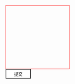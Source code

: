 <!doctype html>
<html lang="en">
<head>
	<meta charset="UTF-8">
	<title>Ajax与php</title>
</head>
<style>
	*{
		margin: 0;
		padding: 0;
	}
	body{
		font: 20px "微软雅黑";
	}
	div{
		width: 200px;
		height: 200px;
		border: 1px solid red;
	}
	input{
		width: 80px;
		height: 30px;
		background: #fff;
		color: #000;
	}
</style>
<body>
 <div></div>
 <input type="button" value="提交">
</body>
<script>
window.onload=function(){
		var div=document.getElementsByTagName("div")[0];
        var btn=document.getElementsByTagName("input")[0];
        btn.onclick=function(){
      	var xmlobj=new XMLHttpRequest();
      	    xmlobj.open("get","student.xml");
      	    xmlobj.send();
      	xmlobj.onload=function(){
      		var content=xmlobj.responseXML;
      		var trs=content.getElementsByTagName("stu");
      		var str="<table><tr><th>姓名</th><th>年龄</th><th>性别</th></tr>"
      		
      		for(var i=0;i<trs.length;i++){
      			str+="<tr>"
      			str+="<td>"+trs[i].getElementsByTagName("name")[0].innerHTML+"</td>"
      		    str+="<td>"+trs[i].getElementsByTagName("age")[0].innerHTML+"</td>"
      		    str+="<td>"+trs[i].getElementsByTagName("sex")[0].innerHTML+"</td>"
                str+="</tr>"
      			
      		}
      		
      		str+="</table>"
      		div.innerHTML=str;
      	}
      }



//  封装函数  ajax

  //     function ajax(obj){
  //       var method=obj.method||"get";
  //       var url=obj.url;
  //       var asynch=obj.asynch==undefined?true:obj.asynch;
  //       var data="";
  //       var dataType=obj.dataType||"text";
  //       var success=obj.success;
		//   switch(typeof(obj.data)){
		//  		case "undefinde":;break;
		//  		case "string":
		//  		data=obj.data;
		//  		break;
		//  		case "object":
		//         for(var i in obj.data){
		//          	data+=i+"="+obj.data[i]+"&";
		//          }
		//          data=data.slice(0,-1);
		//  		break;
		//  	}
  //       var xmlobj=window.XMLHttpRequest?new XMLHttpRequest():new ActiveXObject("Microsoft.XMLHttp");
  //       if(method=="get"){
  //       	xmlobj.open("get",url+"?"+data,asynch);
  //       	if(dataType!="xml"){
  //       		xmlobj.responseType=dataType;
  //       	}
        	
  //       	xmlobj.send(null);
  //       }
  //       if(method=="post"){
  //       	xmlobj.open("post",url,asynch);
  //       	if(dataType!="xml"){
  //       		xmlobj.responseType=dataType;
  //       	}
  //       	xmlobj.setRequestHeader("Content-Type","application/x-www-form-urlencoded");
  //       	xmlobj.send(data);
  //       }
  //       xmlobj.onreadystatechange=function(){
  //       	if(xmlobj.readyState==4){
  //       		if(xmlobj.status==200){
  //       			var result;
  //                  if(dataType=="xml"){
  //                  	 result=xmlobj.responseXML;
  //                  }
  //                  else{
  //                    result=xmlobj.response;
  //                  }
  //                  if(success){
  //                  	success(result);
  //                  }
  //       		}else if(xmlobj.status==404){
  //       			alert("未找到指定文件！")
  //       		}
        
  //       	}else { 
  //       		 alert("请求失败！")

  //       	}
  //       }
  // }
 }
</script>
</html>



